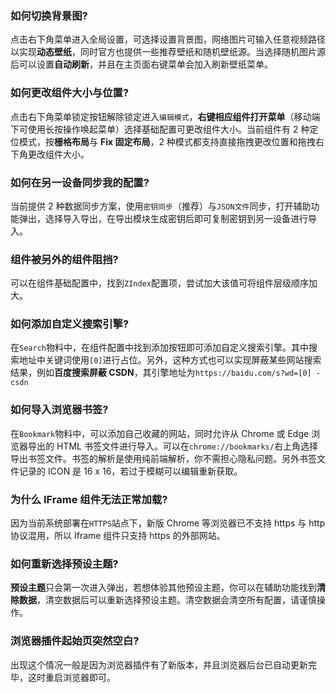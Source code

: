 ### 如何切换背景图?

点击右下角菜单进入全局设置，可选择设置背景图，网络图片可输入任意视频路径以实现**动态壁纸**，同时官方也提供一些推荐壁纸和随机壁纸源。当选择随机图片源后可以设置**自动刷新**，并且在主页面右键菜单会加入刷新壁纸菜单。

### 如何更改组件大小与位置?

点击右下角菜单锁定按钮解除锁定进入`编辑模式`，**右键相应组件打开菜单**（移动端下可使用长按操作唤起菜单）选择基础配置可更改组件大小。当前组件有 2 种定位模式，按**栅格布局**与 **Fix 固定布局**，2 种模式都支持直接拖拽更改位置和拖拽右下角更改组件大小。

### 如何在另一设备同步我的配置?

当前提供 2 种数据同步方案，使用`密钥同步`（推荐）与`JSON文件`同步，打开辅助功能弹出，选择导入导出，在导出模块生成密钥后即可复制密钥到另一设备进行导入。

### 组件被另外的组件阻挡?

可以在组件基础配置中，找到`ZIndex`配置项，尝试加大该值可将组件层级顺序加大。

### 如何添加自定义搜索引擎?

在`Search`物料中，在组件配置中找到添加按钮即可添加自定义搜索引擎。其中搜索地址中关键词使用`[0]`进行占位。另外，这种方式也可以实现屏蔽某些网站搜索结果，例如**百度搜索屏蔽 CSDN**，其引擎地址为`https://baidu.com/s?wd=[0] -csdn`

### 如何导入浏览器书签?

在`Bookmark`物料中，可以添加自己收藏的网站，同时允许从 Chrome 或 Edge 浏览器导出的 HTML 书签文件进行导入。可以在`chrome://bookmarks/`右上角选择导出书签文件。书签的解析是使用纯前端解析，你不需担心隐私问题。另外书签文件记录的 ICON 是 16 x 16，若过于模糊可以编辑重新获取。

### 为什么 IFrame 组件无法正常加载?

因为当前系统部署在`HTTPS`站点下，新版 Chrome 等浏览器已不支持 https 与 http 协议混用，所以 Iframe 组件只支持 https 的外部网站。

### 如何重新选择预设主题?

**预设主题**只会第一次进入弹出，若想体验其他预设主题，你可以在辅助功能找到**清除数据**，清空数据后可以重新选择预设主题。清空数据会清空所有配置，请谨慎操作。

### 浏览器插件起始页突然空白?

出现这个情况一般是因为浏览器插件有了新版本，并且浏览器后台已自动更新完毕，这时重启浏览器即可。
